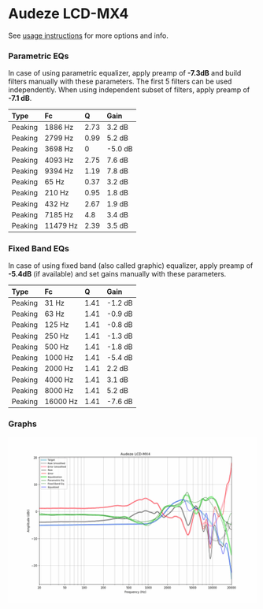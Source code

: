 # Audeze LCD-MX4
See [usage instructions](https://github.com/jaakkopasanen/AutoEq#usage) for more options and info.

### Parametric EQs
In case of using parametric equalizer, apply preamp of **-7.3dB** and build filters manually
with these parameters. The first 5 filters can be used independently.
When using independent subset of filters, apply preamp of **-7.1 dB**.

| Type    | Fc       |    Q | Gain    |
|:--------|:---------|:-----|:--------|
| Peaking | 1886 Hz  | 2.73 | 3.2 dB  |
| Peaking | 2799 Hz  | 0.99 | 5.2 dB  |
| Peaking | 3698 Hz  | 0    | -5.0 dB |
| Peaking | 4093 Hz  | 2.75 | 7.6 dB  |
| Peaking | 9394 Hz  | 1.19 | 7.8 dB  |
| Peaking | 65 Hz    | 0.37 | 3.2 dB  |
| Peaking | 210 Hz   | 0.95 | 1.8 dB  |
| Peaking | 432 Hz   | 2.67 | 1.9 dB  |
| Peaking | 7185 Hz  | 4.8  | 3.4 dB  |
| Peaking | 11479 Hz | 2.39 | 3.5 dB  |

### Fixed Band EQs
In case of using fixed band (also called graphic) equalizer, apply preamp of **-5.4dB**
(if available) and set gains manually with these parameters.

| Type    | Fc       |    Q | Gain    |
|:--------|:---------|:-----|:--------|
| Peaking | 31 Hz    | 1.41 | -1.2 dB |
| Peaking | 63 Hz    | 1.41 | -0.9 dB |
| Peaking | 125 Hz   | 1.41 | -0.8 dB |
| Peaking | 250 Hz   | 1.41 | -1.3 dB |
| Peaking | 500 Hz   | 1.41 | -1.8 dB |
| Peaking | 1000 Hz  | 1.41 | -5.4 dB |
| Peaking | 2000 Hz  | 1.41 | 2.2 dB  |
| Peaking | 4000 Hz  | 1.41 | 3.1 dB  |
| Peaking | 8000 Hz  | 1.41 | 5.2 dB  |
| Peaking | 16000 Hz | 1.41 | -7.6 dB |

### Graphs
![](./Audeze%20LCD-MX4.png)